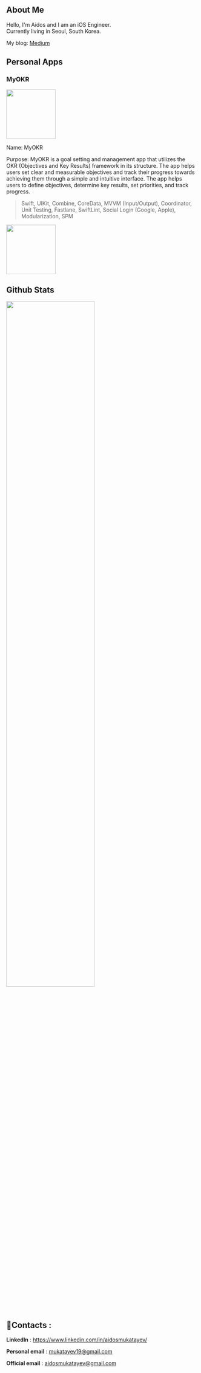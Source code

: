 ## About Me
Hello, I'm Aidos and I am an iOS Engineer.<br>
Currently living in Seoul, South Korea.

My blog: [Medium](https://medium.com/@mukatayev19/) 

## Personal Apps

### MyOKR
<img src="https://user-images.githubusercontent.com/53441647/214018934-b3dce3a3-6224-484a-81e2-a97baa2c478b.png" width="130"/>

Name: MyOKR

Purpose: MyOKR is a goal setting and management app that utilizes the OKR (Objectives and Key Results) framework in its structure. The app helps users set clear and measurable objectives and track their progress towards achieving them through a simple and intuitive interface. The app helps users to define objectives, determine key results, set priorities, and track progress.

> Swift, UIKit, Combine, CoreData, MVVM (Input/Output), Coordinator, Unit Testing, Fastlane, SwiftLint, Social Login (Google, Apple), Modularization, SPM

<a href="https://apps.apple.com/us/app/myokr/id1659425586"><img src="https://www.atrinh.com/list/images/download.svg" width="130"></a>

## Github Stats
<img  src="https://github-readme-streak-stats.herokuapp.com/?user=mukatayev1&theme=dark" width="68%" >

## :iphone:Contacts :
**LinkedIn** : https://www.linkedin.com/in/aidosmukatayev/

**Personal email** : mukatayev19@gmail.com

**Official email** : aidosmukatayev@gmail.com
